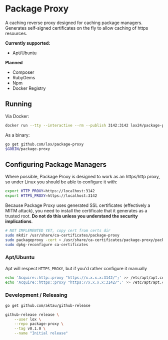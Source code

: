 # Package Proxy

A caching reverse proxy designed for caching package managers. Generates self-signed certificates on the fly to allow caching of https resources.

**Currently supported:**
  * Apt/Ubuntu

**Planned**
  * Composer
  * RubyGems
  * Npm
  * Docker Registry


## Running

Via Docker:

```bash
docker run --tty --interactive --rm --publish 3142:3142 lox24/package-proxy:latest
```

As a binary:

```bash
go get github.com/lox/package-proxy 
$GOBIN/package-proxy
```


## Configuring Package Managers

Where possible, Package Proxy is designed to work as an https/http proxy, so under Linux you should be able to configure it with:

```bash
export HTTP_PROXY=https://localhost:3142
export HTTPS_PROXY=https://localhost:3142
```

Because Package Proxy uses generated SSL certificates (effectively a MITM attack), you need to install the certificate that it generates as a trusted root. **Do not do this unless you understand the security implications**.

```bash
# NOT IMPLEMENTED YET, copy cert from certs dir
sudo mkdir /usr/share/ca-certificates/package-proxy
sudo packageproxy -cert > /usr/share/ca-certificates/package-proxy/package-proxy.crt
sudo dpkg-reconfigure ca-certificates
```


### Apt/Ubuntu

Apt will respect `HTTPS_PROXY`, but if you'd rather configure it manually

```bash
echo 'Acquire::http::proxy "https://x.x.x.x:3142/";' >> /etc/apt/apt.conf
echo 'Acquire::https::proxy "https://x.x.x.x:3142/";' >> /etc/apt/apt.conf
```

### Development / Releasing

```bash
go get github.com/aktau/github-release

github-release release \
    --user lox \
    --repo package-proxy \
    --tag v0.1.0 \
    --name "Initial release"



